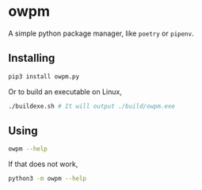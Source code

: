 # owpm

A simple python package manager, like `poetry` or `pipenv`.

## Installing

```bash
pip3 install owpm.py
```

Or to build an executable on Linux,

```bash
./buildexe.sh # It will output ./build/owpm.exe
```

## Using

```bash
owpm --help
```

If that does not work,

```bash
python3 -m owpm --help
```
